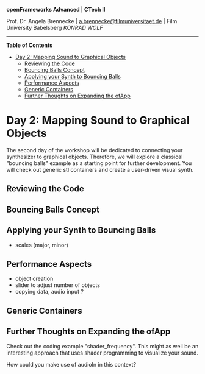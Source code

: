 <!-- ---  
title: openFrameworks Advanced
author: Angela Brennecke
affiliation: Film University Babelsberg KONRAD WOLF
date: Winter term 2019/20
---   -->
**openFrameworks Advanced | CTech II**

Prof. Dr. Angela Brennecke | a.brennecke@filmuniversitaet.de | Film University Babelsberg *KONRAD WOLF*

---

**Table of Contents**
- [Day 2: Mapping Sound to Graphical Objects](#day-2-mapping-sound-to-graphical-objects)
  - [Reviewing the Code](#reviewing-the-code)
  - [Bouncing Balls Concept](#bouncing-balls-concept)
  - [Applying your Synth to Bouncing Balls](#applying-your-synth-to-bouncing-balls)
  - [Performance Aspects](#performance-aspects)
  - [Generic Containers](#generic-containers)
  - [Further Thoughts on Expanding the ofApp](#further-thoughts-on-expanding-the-ofapp)


# Day 2: Mapping Sound to Graphical Objects

The second day of the workshop will be dedicated to connecting your synthesizer to graphical objects. Therefore, we will explore a classical "bouncing balls" example as a starting point for further development. You will check out generic stl containers and create a user-driven visual synth.

## Reviewing the Code



## Bouncing Balls Concept



## Applying your Synth to Bouncing Balls

- scales (major, minor)


## Performance Aspects

- object creation
- slider to adjust number of objects
- copying data, audio input ?


## Generic Containers



## Further Thoughts on Expanding the ofApp 

Check out the coding example "shader_frequency". This might as well be an interesting approach that uses shader programming to visualize your sound. 

How could you make use of audioIn in this context?
